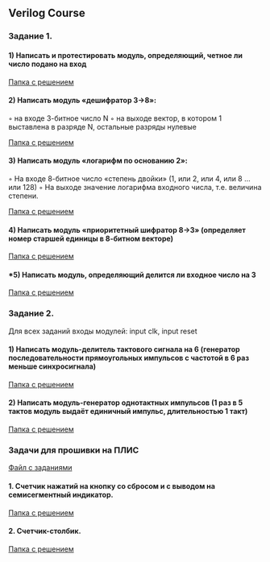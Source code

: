## Verilog Course
### Задание 1.

#### 1) Написать и протестировать модуль, определяющий, четное ли число подано на вход

[Папка с решением](1task/even)

#### 2) Написать модуль «дешифратор 3->8»:
◦ на входе 3-битное число N
◦ на выходе вектор, в котором 1 выставлена в разряде N, остальные разряды нулевые

[Папка с решением](1task/decoder)

#### 3) Написать модуль «логарифм по основанию 2»:
◦ На входе 8-битное число «степень двойки» (1, или 2, или 4, или 8 ... или 128)
◦ На выходе значение логарифма входного числа, т.е. величина степени.

[Папка с решением](1task/log2)

#### 4) Написать модуль «приоритетный шифратор 8->3» (определяет номер старшей единицы в 8-битном векторе)

[Папка с решением](1task/coder)

#### *5) Написать модуль, определяющий делится ли входное число на 3

[Папка с решением](1task/division3)



### Задание 2.

Для всех заданий входы модулей: input clk, input reset

#### 1) Написать модуль-делитель тактового сигнала на 6 (генератор последовательности прямоугольных импульсов с частотой в 6 раз меньше синхросигнала)

[Папка с решением](2task/clkdiv6)

#### 2) Написать модуль-генератор однотактных импульсов (1 раз в 5 тактов модуль выдаёт единичный импульс, длительностью 1 такт)

[Папка с решением](2task/clk1div5)

### Задачи для прошивки на ПЛИС
[Файл с заданиями](projects/Task_FPGA_2024.pdf)


#### 1. Счетчик нажатий на кнопку со сбросом и с выводом на семисегментный индикатор.

[Папка с решением](projects/counter)

#### 2. Счетчик-столбик.

[Папка с решением](projects/counterled)